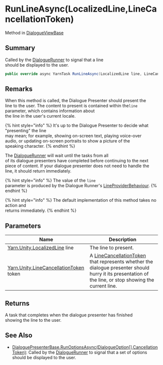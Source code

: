 # RunLineAsync(LocalizedLine,LineCancellationToken)

Method in [DialogueViewBase](yarn.unity.legacy.dialogueviewbase.md)

## Summary

Called by the [DialogueRunner](yarn.unity.dialoguerunner.md) to signal that a line\
should be displayed to the user.

```csharp
public override async YarnTask RunLineAsync(LocalizedLine line, LineCancellationToken token)
```

## Remarks

When this method is called, the Dialogue Presenter should present the\
line to the user. The content to present is contained within the`line` parameter, which contains information about\
the line in the user's current locale.

{% hint style="info" %}
It's up to the Dialogue Presenter to decide what "presenting" the line\
may mean; for example, showing on-screen text, playing voice-over\
audio, or updating on-screen portraits to show a picture of the\
speaking character.
{% endhint %}

The [DialogueRunner](yarn.unity.dialoguerunner.md) will wait until the tasks from all\
of its dialogue presenters have completed before continuing to the next\
piece of content. If your dialogue presenter does not need to handle the\
line, it should return immediately.

{% hint style="info" %}
The value of the `line`\
parameter is produced by the Dialogue Runner's [LineProviderBehaviour](yarn.unity.lineproviderbehaviour.md).
{% endhint %}

{% hint style="info" %}
The default implementation of this method takes no action and\
returns immediately.
{% endhint %}

## Parameters

| Name                                                                          | Description                                                                                                                                                                                   |
| ----------------------------------------------------------------------------- | --------------------------------------------------------------------------------------------------------------------------------------------------------------------------------------------- |
| [Yarn.Unity.LocalizedLine](yarn.unity.localizedline.md) line                  | The line to present.                                                                                                                                                                          |
| [Yarn.Unity.LineCancellationToken](yarn.unity.linecancellationtoken.md) token | A [LineCancellationToken](yarn.unity.linecancellationtoken.md) that represents whether the dialogue presenter should hurry it its presentation of the line, or stop showing the current line. |

## Returns

A task that completes when the dialogue presenter has finished\
showing the line to the user.

## See Also

* [DialoguePresenterBase.RunOptionsAsync(DialogueOption\[\],CancellationToken)](yarn.unity.dialoguepresenterbase.runoptionsasync.md): Called by the [DialogueRunner](yarn.unity.dialoguerunner.md) to signal that a set of options should be displayed to the user.
